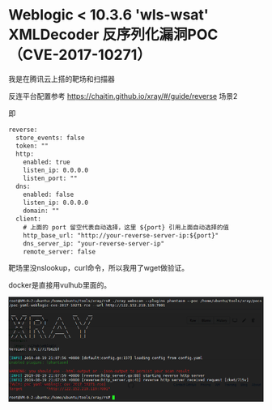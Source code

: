 # Weblogic < 10.3.6 'wls-wsat' XMLDecoder 反序列化漏洞POC（CVE-2017-10271）

我是在腾讯云上搭的靶场和扫描器

反连平台配置参考 https://chaitin.github.io/xray/#/guide/reverse 场景2

即

```
reverse:
  store_events: false
  token: ""
  http:
    enabled: true
    listen_ip: 0.0.0.0
    listen_port: ""
  dns:
    enabled: false
    listen_ip: 0.0.0.0
    domain: ""
  client:
    # 上面的 port 留空代表自动选择，这里 ${port} 引用上面自动选择的值
    http_base_url: "http://your-reverse-server-ip:${port}"
    dns_server_ip: "your-reverse-server-ip"
    remote_server: false
```

靶场里没nslookup，curl命令，所以我用了wget做验证。

docker是直接用vulhub里面的。

![](1.jpg)